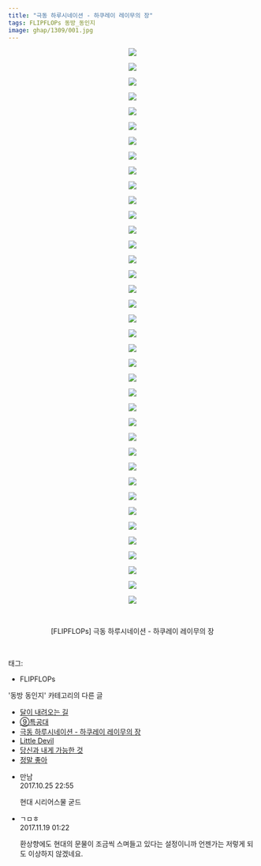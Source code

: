 ```yaml
---
title: "극동 하루시네이션 - 하쿠레이 레이무의 장"
tags: FLIPFLOPs 동방_동인지
image: ghap/1309/001.jpg
---
```

<div class="article">
<p style="text-align: center; clear: none; float: none;"><img src="{{ site.nasurl }}/ghap/1309/001.jpg"/></p>
<p style="text-align: center; clear: none; float: none;"><img src="{{ site.nasurl }}/ghap/1309/002.jpg"/></p>
<p style="text-align: center; clear: none; float: none;"><img src="{{ site.nasurl }}/ghap/1309/003.jpg"/></p>
<p style="text-align: center; clear: none; float: none;"><img src="{{ site.nasurl }}/ghap/1309/004.jpg"/></p>
<p style="text-align: center; clear: none; float: none;"><img src="{{ site.nasurl }}/ghap/1309/005.jpg"/></p>
<p style="text-align: center; clear: none; float: none;"><img src="{{ site.nasurl }}/ghap/1309/006.jpg"/></p>
<p style="text-align: center; clear: none; float: none;"><img src="{{ site.nasurl }}/ghap/1309/007.jpg"/></p>
<p style="text-align: center; clear: none; float: none;"><img src="{{ site.nasurl }}/ghap/1309/008.jpg"/></p>
<p style="text-align: center; clear: none; float: none;"><img src="{{ site.nasurl }}/ghap/1309/009.jpg"/></p>
<p style="text-align: center; clear: none; float: none;"><img src="{{ site.nasurl }}/ghap/1309/010.jpg"/></p>
<p style="text-align: center; clear: none; float: none;"><img src="{{ site.nasurl }}/ghap/1309/011.jpg"/></p>
<p style="text-align: center; clear: none; float: none;"><img src="{{ site.nasurl }}/ghap/1309/012.jpg"/></p>
<p style="text-align: center; clear: none; float: none;"><img src="{{ site.nasurl }}/ghap/1309/013.jpg"/></p>
<p style="text-align: center; clear: none; float: none;"><img src="{{ site.nasurl }}/ghap/1309/014.jpg"/></p>
<p style="text-align: center; clear: none; float: none;"><img src="{{ site.nasurl }}/ghap/1309/015.jpg"/></p>
<p style="text-align: center; clear: none; float: none;"><img src="{{ site.nasurl }}/ghap/1309/016.jpg"/></p>
<p style="text-align: center; clear: none; float: none;"><img src="{{ site.nasurl }}/ghap/1309/017.jpg"/></p>
<p style="text-align: center; clear: none; float: none;"><img src="{{ site.nasurl }}/ghap/1309/018.jpg"/></p>
<p style="text-align: center; clear: none; float: none;"><img src="{{ site.nasurl }}/ghap/1309/019.jpg"/></p>
<p style="text-align: center; clear: none; float: none;"><img src="{{ site.nasurl }}/ghap/1309/020.jpg"/></p>
<p style="text-align: center; clear: none; float: none;"><img src="{{ site.nasurl }}/ghap/1309/021.jpg"/></p>
<p style="text-align: center; clear: none; float: none;"><img src="{{ site.nasurl }}/ghap/1309/022.jpg"/></p>
<p style="text-align: center; clear: none; float: none;"><img src="{{ site.nasurl }}/ghap/1309/023.jpg"/></p>
<p style="text-align: center; clear: none; float: none;"><img src="{{ site.nasurl }}/ghap/1309/024.jpg"/></p>
<p style="text-align: center; clear: none; float: none;"><img src="{{ site.nasurl }}/ghap/1309/025.jpg"/></p>
<p style="text-align: center; clear: none; float: none;"><img src="{{ site.nasurl }}/ghap/1309/026.jpg"/></p>
<p style="text-align: center; clear: none; float: none;"><img src="{{ site.nasurl }}/ghap/1309/027.jpg"/></p>
<p style="text-align: center; clear: none; float: none;"><img src="{{ site.nasurl }}/ghap/1309/028.jpg"/></p>
<p style="text-align: center; clear: none; float: none;"><img src="{{ site.nasurl }}/ghap/1309/029.jpg"/></p>
<p style="text-align: center; clear: none; float: none;"><img src="{{ site.nasurl }}/ghap/1309/030.jpg"/></p>
<p style="text-align: center; clear: none; float: none;"><img src="{{ site.nasurl }}/ghap/1309/031.jpg"/></p>
<p style="text-align: center; clear: none; float: none;"><img src="{{ site.nasurl }}/ghap/1309/032.jpg"/></p>
<p style="text-align: center; clear: none; float: none;"><img src="{{ site.nasurl }}/ghap/1309/033.jpg"/></p>
<p style="text-align: center; clear: none; float: none;"><img src="{{ site.nasurl }}/ghap/1309/034.jpg"/></p>
<p style="text-align: center; clear: none; float: none;"><img src="{{ site.nasurl }}/ghap/1309/035.jpg"/></p>
<p style="text-align: center; clear: none; float: none;"><img src="{{ site.nasurl }}/ghap/1309/036.jpg"/></p>
<p style="text-align: center; clear: none; float: none;"><img src="{{ site.nasurl }}/ghap/1309/037.jpg"/></p>
<p style="text-align: center; clear: none; float: none;"><img src="{{ site.nasurl }}/ghap/1309/038.jpg"/></p>
<p style="text-align: center; clear: none; float: none;"><br/></p>
<p style="text-align: center; clear: none; float: none;">[FLIPFLOPs] 극동 하루시네이션 - 하쿠레이 레이무의 장</p>
<p><br/></p>
</div><div class="tagTrail">
<p>태그: </p>
<ul>
<li>FLIPFLOPs</li>
</ul>
</div><div class="another">
<p>'동방 동인지' 카테고리의 다른 글</p>
<ul>
<li><a href="/2016-08-03-ghap_1311">달이 내려오는 길</a></li>
<li><a href="/2016-08-03-ghap_1310">⑨특공대</a></li>
<li><a href="/2016-08-03-ghap_1309">극동 하루시네이션 - 하쿠레이 레이무의 장</a></li>
<li><a href="/2016-08-03-ghap_1308">Little Devil</a></li>
<li><a href="/2016-08-02-ghap_1306">당신과 내게 가능한 것</a></li>
<li><a href="/2016-08-02-ghap_1305">정말 좋아</a></li>
</ul>
</div><div class="cb_module cb_fluid">
<div class="cb_wrt cb_profile">
<div class="comment">
<ul>
<li class="cb_thumb_off" id="comment15114423">
<div class="cb_comment_area">
<div class="cb_info_area">
<div class="cb_section">
<span class="cb_nick_name">만남</span>
</div>
<div class="cb_section">
<span class="cb_date">2017.10.25 22:55 </span>
</div>
</div>
<div class="cb_dsc_comment">
<p class="cb_dsc">
											현대 시리어스물 굳드
										</p>
</div>
</div></li>
<li class="cb_thumb_off" id="comment15132252">
<div class="cb_comment_area">
<div class="cb_info_area">
<div class="cb_section">
<span class="cb_nick_name">ㄱㅁㅎ</span>
</div>
<div class="cb_section">
<span class="cb_date">2017.11.19 01:22 </span>
</div>
</div>
<div class="cb_dsc_comment">
<p class="cb_dsc">
											환상향에도 현대의 문물이 조금씩 스며들고 있다는 설정이니까 언젠가는 저렇게 되도 이상하지 않겠네요.
										</p>
</div>
</div></li>
</ul>
</div>
</div><!-- commentList close -->
</div>
<br/>
<p id="refer"></p>
<br/>
